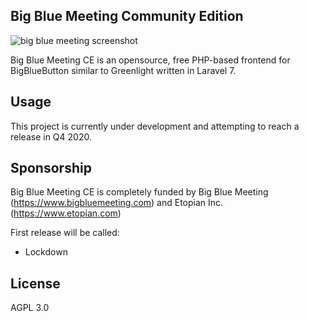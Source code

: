 ## Big Blue Meeting Community Edition

![big blue meeting screenshot](https://raw.githubusercontent.com/bigbluemeeting/bigbluemeeting/dev/screenshot/Screenshot_2020-07-01%20Meetings%20List%20(2).png)


Big Blue Meeting CE is an opensource, free PHP-based frontend for BigBlueButton similar to Greenlight written in Laravel 7.

## Usage
This project is currently under development and attempting to reach a release in Q4 2020.

## Sponsorship

Big Blue Meeting CE is completely funded by Big Blue Meeting (https://www.bigbluemeeting.com) and Etopian Inc. (https://www.etopian.com)

First release will be called: 
- Lockdown



## License
AGPL 3.0
